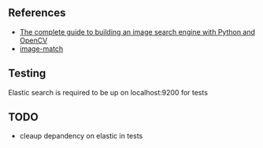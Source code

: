 
## References 
* [The complete guide to building an image search engine with Python and OpenCV](http://www.pyimagesearch.com/2014/12/01/complete-guide-building-image-search-engine-python-opencv/)
* [image-match](https://github.com/ascribe/image-match)

## Testing
Elastic search is required to be up on localhost:9200 for tests 

## TODO
* cleaup depandency on elastic in tests
